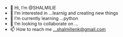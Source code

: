 - 👋 Hi, I’m @SHALMILIE
- 👀 I’m interested in ...learnig and creating new things
- 🌱 I’m currently learning ...python
- 💞️ I’m looking to collaborate on ...
- 📫 How to reach me ...shalmilienk@gmail.com

<!---
SHALMILIE/SHALMILIE is a ✨ special ✨ repository because its `README.md` (this file) appears on your GitHub profile.
You can click the Preview link to take a look at your changes.
--->
